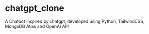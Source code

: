 # chatgpt_clone
A Chatbot inspired by chatgpt, developed using Python, TailwindCSS, MongoDB Atlas and OpenAI API
